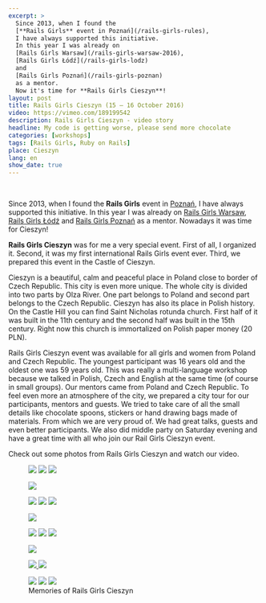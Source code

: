 ```yaml
---
excerpt: >
  Since 2013, when I found the
  [**Rails Girls** event in Poznań](/rails-girls-rules),
  I have always supported this initiative.
  In this year I was already on
  [Rails Girls Warsaw](/rails-girls-warsaw-2016),
  [Rails Girls Łódź](/rails-girls-lodz)
  and
  [Rails Girls Poznań](/rails-girls-poznan)
  as a mentor.
  Now it's time for **Rails Girls Cieszyn**!
layout: post
title: Rails Girls Cieszyn (15 – 16 October 2016)
video: https://vimeo.com/189199542
description: Rails Girls Cieszyn - video story
headline: My code is getting worse, please send more chocolate
categories: [workshops]
tags: [Rails Girls, Ruby on Rails]
place: Cieszyn
lang: en
show_date: true
---
```


<br>

Since 2013, when I found the **Rails Girls** event in [Poznań]({{site.baseurl}}/rails-girls-rules "Rails Girls Poznań - Me as a participant"), I have always supported this initiative. In this year I was already on [Rails Girls Warsaw]({{site.baseurl}}/rails-girls-warsaw-2016 "Rails Girls Warsaw - video story"), [Rails Girls Łódź]({{site.baseurl}}/rails-girls-lodz "Rails Girls Łódź - video story") and [Rails Girls Poznań]({{site.baseurl}}/rails-girls-poznan "Rails Girls Poznań - video story") as a mentor. Nowadays it was time for Cieszyn!

**Rails Girls Cieszyn** was for me a very special event. First of all, I organized it. Second, it was my first international Rails Girls event ever. Third, we prepared this event in the Castle of Cieszyn.

Cieszyn is a beautiful, calm and peaceful place in Poland close to border of Czech Republic. This city is even more unique. The whole city is divided into two parts by Olza River. One part belongs to Poland and second part belongs to the Czech Republic. Cieszyn has also its place in Polish history. On the Castle Hill you can find Saint Nicholas rotunda church. First half of it was built in the 11th century and the second half was built in the 15th century. Right now this church is immortalized on Polish paper money (20 PLN).

Rails Girls Cieszyn event was available for all girls and women from Poland and Czech Republic. The youngest participant was 16 years old and the oldest one was 59 years old. This was really a multi-language workshop because we talked in Polish, Czech and English at the same time (of course in small groups). Our mentors came from Poland and Czech Republic. To feel even more an atmosphere of the city, we prepared a city tour for our participants, mentors and guests. We tried to take care of all the small details like chocolate spoons, stickers or hand drawing bags made of materials. From which we are very proud of. We had great talks, guests and even better participants. We also did middle party on Saturday evening and have a great time with all who join our Rail Girls Cieszyn event.

Check out some photos from Rails Girls Cieszyn and watch our video.

<figure class="third">
  <a href="{{ site.baseurl_root }}/images/rails-girls-cieszyn/city-tour.jpg"><img src="{{ site.baseurl_root }}/images/rails-girls-cieszyn/thumbs/city-tour.jpg"></a>
  <a href="{{ site.baseurl_root }}/images/rails-girls-cieszyn/city-tour-rotunda.jpg"><img src="{{ site.baseurl_root }}/images/rails-girls-cieszyn/thumbs/city-tour-rotunda.jpg"></a>
  <a href="{{ site.baseurl_root }}/images/rails-girls-cieszyn/city-tour-park-pokoju.jpg"><img src="{{ site.baseurl_root }}/images/rails-girls-cieszyn/thumbs/city-tour-park-pokoju.jpg"></a>
</figure>
<figure>
  <a href="{{ site.baseurl_root }}/images/rails-girls-cieszyn/registration.jpg"><img src="{{ site.baseurl_root }}/images/rails-girls-cieszyn/thumbs/registration.jpg"></a>
</figure>
<figure class="third">
  <a href="{{ site.baseurl_root }}/images/rails-girls-cieszyn/before-start.jpg"><img src="{{ site.baseurl_root }}/images/rails-girls-cieszyn/thumbs/before-start.jpg"></a>
  <a href="{{ site.baseurl_root }}/images/rails-girls-cieszyn/city-tour-uliczka-cieszynskich-kobiet.jpg"><img src="{{ site.baseurl_root }}/images/rails-girls-cieszyn/thumbs/city-tour-uliczka-cieszynskich-kobiet.jpg"></a>
  <a href="{{ site.baseurl_root }}/images/rails-girls-cieszyn/we-almost-starting.jpg"><img src="{{ site.baseurl_root }}/images/rails-girls-cieszyn/thumbs/we-almost-starting.jpg"></a>
</figure>
<figure>
  <a href="{{ site.baseurl_root }}/images/rails-girls-cieszyn/few-words-on-start.jpg"><img src="{{ site.baseurl_root }}/images/rails-girls-cieszyn/thumbs/few-words-on-start.jpg"></a>
</figure>
<figure class="third">
  <a href="{{ site.baseurl_root }}/images/rails-girls-cieszyn/chocolate-spoons.jpg"><img src="{{ site.baseurl_root }}/images/rails-girls-cieszyn/thumbs/chocolate-spoons.jpg"></a>
  <a href="{{ site.baseurl_root }}/images/rails-girls-cieszyn/rails-girls-coffee-cup.jpg"><img src="{{ site.baseurl_root }}/images/rails-girls-cieszyn/thumbs/rails-girls-coffee-cup.jpg"></a>
  <a href="{{ site.baseurl_root }}/images/rails-girls-cieszyn/stickers.jpg"><img src="{{ site.baseurl_root }}/images/rails-girls-cieszyn/thumbs/stickers.jpg"></a>
</figure>
<figure>
  <a href="{{ site.baseurl_root }}/images/rails-girls-cieszyn/sunday-hug.jpg"><img src="{{ site.baseurl_root }}/images/rails-girls-cieszyn/thumbs/sunday-hug.jpg"></a>
</figure>
<figure class="half">
  <a href="{{ site.baseurl_root }}/images/rails-girls-cieszyn/coding.jpg">
    <img src="{{ site.baseurl_root }}/images/rails-girls-cieszyn/thumbs/coding.jpg">
  </a>
  <a href="{{ site.baseurl_root }}/images/rails-girls-cieszyn/work-in-progress.jpg">
    <img src="{{ site.baseurl_root }}/images/rails-girls-cieszyn/thumbs/work-in-progress.jpg">
  </a>
</figure>
<figure class="third">
  <a href="{{ site.baseurl_root }}/images/rails-girls-cieszyn/middle-party-mentors.jpg"><img src="{{ site.baseurl_root }}/images/rails-girls-cieszyn/thumbs/middle-party-mentors.jpg"></a>
  <a href="{{ site.baseurl_root }}/images/rails-girls-cieszyn/middle-party-some-participants.jpg"><img src="{{ site.baseurl_root }}/images/rails-girls-cieszyn/thumbs/middle-party-some-participants.jpg"></a>
  <a href="{{ site.baseurl_root }}/images/rails-girls-cieszyn/middle-party-other-participants.jpg"><img src="{{ site.baseurl_root }}/images/rails-girls-cieszyn/thumbs/middle-party-other-participants.jpg"></a>
  <figcaption>Memories of Rails Girls Cieszyn</figcaption>
</figure>
